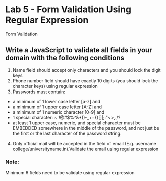 # Lab 5 - Form Validation Using Regular Expression
Form Validation

## Write a JavaScript to validate all fields in your domain with the following conditions
1. Name field should accept only characters and you should lock the digit keys
2. Phone number field should have exactly 10 digits (you should lock the character keys) using regular expression
3. Passwords must contain:
- a minimum of 1 lower case letter [a-z] and
- a minimum of 1 upper case letter [A-Z] and
- a minimum of 1 numeric character [0-9] and
- 1 special character: ~`!@#$%^&*()-_+={}[]|\;:"<>,./?
- at least 1 upper case, numeric, and special character must be EMBEDDED somewhere in the middle of the password, and not just be the first or the last character of the password string.
4.  Only official mail will be accepted in the field of email (E.g. username college/universityname.in).Validate the email using regular expression

### Note:
Minimum 6 fields need to be validate using regular expression
